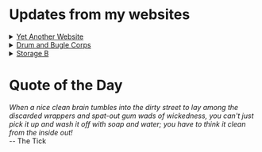 # Updates from my websites

<details><summary> <a href="https://www.amon-hen.com">Yet Another Website</a> </summary>

* <a href="https://www.amon-hen.com/music/34160">Undertow</a>
* <a href="https://www.amon-hen.com/computing/internet/www/435">Quote of the Day</a>
* <a href="https://www.amon-hen.com/science/34158">Optimizing our world with mathematical models</a>
* <a href="https://www.amon-hen.com/food/34148">Mmmm, Schlitz</a>
* <a href="https://www.amon-hen.com/television/5561">MST3K 0106 – The Crawling Hand</a>
* <a href="https://www.amon-hen.com/humor/6560">Cinco De Mayo</a>
* <a href="https://www.amon-hen.com/politics/34144">Trump & Deportations</a>
* <a href="https://www.amon-hen.com/books/297">Reading: Shakespeare’s Planet</a>
* <a href="https://www.amon-hen.com/religion/34135">The man who marries a divorced woman commits adultery</a>
* <a href="https://www.amon-hen.com/television/6149">MST3K Short 0608 – A Day At The Fair</a>
</details>

<details><summary> <a href="https://www.drum-corps.net">Drum and Bugle Corps</a> </summary>

* <a href="https://www.drum-corps.net/history/2222">27th Lancers Alumni Corps (1994)</a>
* <a href="https://www.drum-corps.net/news/3671">Drum Corps World – May 2025</a>
* <a href="https://www.drum-corps.net/history/3667">Bluecoats Alumni Corps Documentary</a>
* <a href="https://www.drum-corps.net/news/3660">Drum Corps World – April 2025</a>
* <a href="https://www.drum-corps.net/news/3656">Spirit Alumni Corps</a>
* <a href="https://www.drum-corps.net/news/3649">Drum Corps World – March 2025</a>
* <a href="https://www.drum-corps.net/news/3644">Guardians to forgo participation in the 2025 DCI season</a>
* <a href="https://www.drum-corps.net/news/3635">Drum Corps World – February 2025</a>
* <a href="https://www.drum-corps.net/news/3629">RESULTS: 2025 DCI Rules Congress</a>
* <a href="https://www.drum-corps.net/news/3626">Spartans pave path to World Class</a>
</details>

<details><summary> <a href="https://www.storage-b.com">Storage B</a> </summary>

* <a href="https://www.storage-b.com/c/1057">CLion Is Now Free for Non-Commercial Use</a>
* <a href="https://www.storage-b.com/humor/1052">Programmers Then and Now</a>
* <a href="https://www.storage-b.com/c/1050">Strategies for Developing Safety-Critical Software in C++</a>
* <a href="https://www.storage-b.com/ai/1048">What trillion-dollar problem is AI trying to solve?</a>
* <a href="https://www.storage-b.com/math-numerical-analysis/1036">Hypot</a>
* <a href="https://www.storage-b.com/c/1015">Uploading Consciousness</a>
* <a href="https://www.storage-b.com/humor/1003">SCRUM: An Honest Ad</a>
* <a href="https://www.storage-b.com/humor/996">Agile vs. Waterfall</a>
* <a href="https://www.storage-b.com/c/969">Delivering Safe C++</a>
* <a href="https://www.storage-b.com/c/962">Full Interview With the Creator of C++</a>
</details>

# Quote of the Day
<p><em>When a nice clean brain tumbles into the dirty street to lay among the discarded wrappers and spat-out gum wads of wickedness, you can't just pick it up and wash it off with soap and water; you have to think it clean from the inside out!</em><br /> -- The Tick</p>